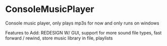 ConsoleMusicPlayer
==================

Console music player, only plays mp3s for now and only runs on windows

Features to Add:
    REDESIGN W/ GUI,
    support for more sound file types,
    fast forward / rewind,
    store music library in file,
    playlists
    
    
